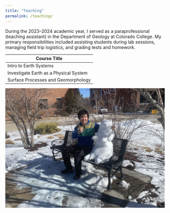 ```yaml
---
title: "Teaching"
permalink: /teaching/
---
```



During the 2023–2024 academic year, I served as a paraprofessional (teaching assistant) in the Department of Geology at Colorado College. My primary responsibilities included assisting students during lab sessions, managing field trip logistics, and grading tests and homework.


<div align="center">

| Course Title                           |
|----------------------------------------|
| Intro to Earth Systems                 |
| Investigate Earth as a Physical System |
| Surface Processes and Geomorphology    |

</div>


![Selfie with a snow bear!](/assets/teaching_photos/IMG_1430.jpeg "testing")


